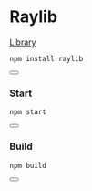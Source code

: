 # Raylib
[Library](https://github.com/RobLoach/node-raylib)
<div class="code-box">
  <pre><code>npm install raylib</code></pre>
  <button onclick="copyCode(this)"></button>
</div>

### Start
<div class="code-box">
  <pre><code>npm start</code></pre>
  <button onclick="copyCode(this)"></button>
</div>

### Build
<div class="code-box">
  <pre><code>npm build</code></pre>
  <button onclick="copyCode(this)"></button>
</div>
